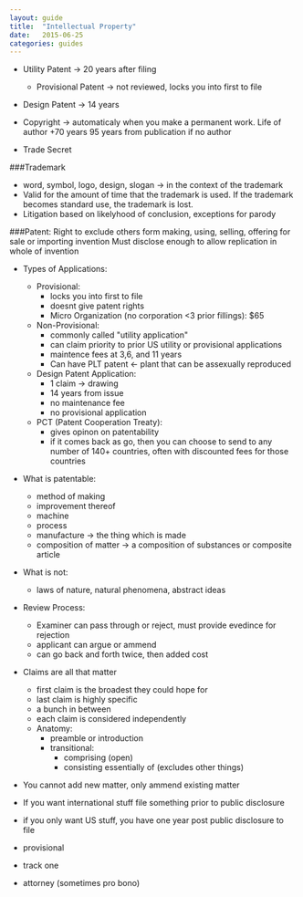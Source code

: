 ```yaml
---
layout: guide
title:  "Intellectual Property"
date:   2015-06-25
categories: guides
---
```


* Utility Patent -> 20 years after filing
    * Provisional Patent -> not reviewed, locks you into first to file

* Design Patent -> 14 years

* Copyright -> automaticaly when you make a permanent work. Life of author +70 years 95 years from publication if no author

* Trade Secret

###Trademark
* word, symbol, logo, design, slogan -> in the context of the trademark
* Valid for the amount of time that the trademark is used. If the trademark becomes standard use, the trademark is lost.
* Litigation based on likelyhood of conclusion, exceptions for parody


###Patent:
Right to exclude others form making, using, selling, offering for sale or importing invention
Must disclose enough to allow replication in whole of invention

* Types of Applications:
    * Provisional:
        * locks you into first to file
        * doesnt give patent rights
        * Micro Organization (no corporation <3 prior fillings): $65
    * Non-Provisional:
        * commonly called "utility application"
        * can claim priority to prior US utility or provisional applications
        * maintence fees at 3,6, and 11 years
        * Can have PLT patent <- plant that can be assexually reproduced
    * Design Patent Application:
        * 1 claim -> drawing
        * 14 years from issue
        * no maintenance fee
        * no provisional application
    * PCT (Patent Cooperation Treaty):
        * gives opinon on patentability
        * if it comes back as go, then you can choose to send to any number of 140+ countries, often with discounted fees for those countries

* What is patentable:
    * method of making
    * improvement thereof
    * machine
    * process
    * manufacture -> the thing which is made
    * composition of matter -> a composition of substances or composite article
* What is not:
    * laws of nature, natural phenomena, abstract ideas

* Review Process:
    * Examiner can pass through or reject, must provide evedince for rejection
    * applicant can argue or ammend
    * can go back and forth twice, then added cost

* Claims are all that matter
    * first claim is the broadest they could hope for
    * last claim is highly specific
    * a bunch in between
    * each claim is considered independently
    * Anatomy:
        * preamble or introduction
        * transitional:  
            * comprising (open)
            * consisting essentially of (excludes other things)

* You cannot add new matter, only ammend existing matter


* If you want international stuff file something prior to public disclosure
* if you only want US stuff, you have one year post public disclosure to file

* provisional
* track one
* attorney (sometimes pro bono)